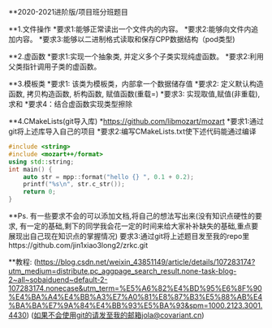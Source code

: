 **2020-2021进阶版/项目班分班题目

**1.文件操作
*要求1:能够正常读出一个文件内的内容。
*要求2:能够向文件内追加内容。
*要求3:能够以二进制格式读取和保存CPP数据结构（pod类型)

**2.虚函数
*要求1:实现一个抽象类, 并定义多个子类实现纯虚函数。
*要求2:利用父类指针调用子类的虚函数。


**3.模板类
*要求1: 该类为模板类，内部拿一个数据储存值
*要求2: 定义默认构造函数, 拷贝构造函数, 析构函数, 赋值函数(重载=)
*要求3: 实现取值,赋值(非重载),求和
*要求4：结合虚函数实现类型擦除


**4.CMakeLists(git导入库)
*https://github.com/libmozart/mozart
*要求1:通过git将上述库导入自己的项目
*要求2:编写CMakeLists.txt使下述代码能通过编译
```cpp
#include <string>
#include <mozart++/format>
using std::string;
int main() {
    auto str = mpp::format("hello {} ", 0.1 + 0.2);
    printf("%s\n", str.c_str());
    return 0;
}
```
    
**Ps.  有一些要求不会的可以添加文档,将自己的想法写出来(没有知识点硬性的要求, 有一定的基础,剩下的同学我会花一定的时间来给大家补补缺失的基础,重点要展现出自己现在知识点的掌握情况)
要求3:通过git将上述题目发至我的repo里https://github.com/jin1xiao3long2/zrkc.git

**教程: (https://blog.csdn.net/weixin_43851149/article/details/107283174?utm_medium=distribute.pc_aggpage_search_result.none-task-blog-2~all~sobaiduend~default-2-107283174.nonecase&utm_term=%E5%A6%82%E4%BD%95%E6%8F%90%E4%BA%A4%E4%BB%A3%E7%A0%81%E8%87%B3%E5%88%AB%E4%BA%BA%E7%9A%84%E4%BB%93%E5%BA%93&spm=1000.2123.3001.4430)
(如果不会使用git的请发至我的邮箱jola@covariant.cn)
